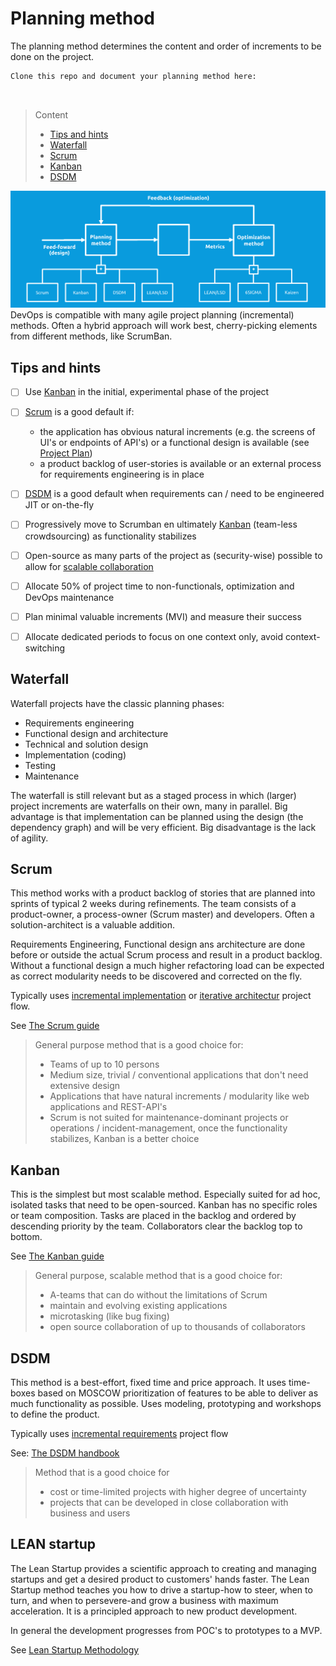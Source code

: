 # Planning method

The planning method determines the content and order of increments to be done on the project.

```
Clone this repo and document your planning method here:



```
> Content
> - [Tips and hints](#tips-and-hints)
> - [Waterfall](#waterfall)
> - [Scrum](#scrum)
> - [Kanban](#kanban)
> - [DSDM](#dsdm)

![optimisation](devops-planning-optimisation.png)
DevOps is compatible with many agile project planning (incremental) methods. Often a hybrid approach will work best,
cherry-picking elements from different methods, like ScrumBan. 

## Tips and hints

- [ ] Use [Kanban](#kanban) in the initial, experimental phase of the project


- [ ] [Scrum](#scrum) is a good default if:
  - the application has obvious natural increments (e.g. the screens of UI's or endpoints of API's) or a functional design is available (see [Project Plan](project-plan.md)) 
  - a product backlog of user-stories is available or an external process for requirements engineering is in place


- [ ] [DSDM](#dsdm) is a good default when requirements can / need to be engineered JIT or on-the-fly


- [ ] Progressively move to Scrumban en ultimately [Kanban](#kanban) (team-less crowdsourcing) as functionality stabilizes


- [ ] Open-source as many parts of the project as (security-wise) possible to allow for [scalable collaboration](../README.md#scalable-collaboration)


- [ ] Allocate 50% of project time to non-functionals, optimization and DevOps maintenance


- [ ] Plan minimal valuable increments (MVI) and measure their success


- [ ] Allocate dedicated periods to focus on one context only, avoid context-switching



## Waterfall

Waterfall projects have the classic planning phases:
- Requirements engineering
- Functional design and architecture
- Technical and solution design
- Implementation (coding)
- Testing
- Maintenance

The waterfall is still relevant but as a staged process in which (larger) project increments are waterfalls on their own, many in parallel.
Big advantage is that implementation can be planned using the design (the dependency graph) and will be very efficient. 
Big disadvantage is the lack of agility.

## Scrum

This method works with a product backlog of stories that are planned into sprints of typical 2 weeks during refinements.
The team consists of a product-owner, a process-owner (Scrum master) and developers. Often a solution-architect is a
valuable addition.

Requirements Engineering, Functional design ans architecture are done before or outside the actual Scrum process and result in a product backlog.
Without a functional design a much higher refactoring load can be expected as correct modularity needs to be discovered and corrected on the fly.

Typically uses [incremental implementation](project-plan.md#incremental-implementation) or [iterative architectur](project-plan.md#iterative-architecture) project flow.

See [The Scrum guide](https://scrumguides.org/index.html)

> General purpose method that is a good choice for:
> - Teams of up to 10 persons
> - Medium size, trivial / conventional applications that don't need extensive design
> - Applications that have natural increments / modularity like web applications and REST-API's
> - Scrum is not suited for maintenance-dominant projects or operations / incident-management, 
once the functionality stabilizes, Kanban is a better choice

## Kanban

This is the simplest but most scalable method. Especially suited for ad hoc, isolated tasks that need
to be open-sourced. Kanban has no specific roles or team composition.
Tasks are placed in the backlog and ordered by descending priority by the team. Collaborators clear the backlog top to bottom.

See [The Kanban guide](https://kanbanguides.org/english/)

> General purpose, scalable method that is a good choice for:
> - A-teams that can do without the limitations of Scrum
> - maintain and evolving existing applications
> - microtasking (like bug fixing)
> - open source collaboration of up to thousands of collaborators

## DSDM

This method is a best-effort, fixed time and price approach.
It uses time-boxes based on MOSCOW prioritization of features to be able to deliver as much functionality as possible.
Uses modeling, prototyping and workshops to define the product.

Typically uses [incremental requirements](project-plan.md#incremental-requirements) project flow

See: [The DSDM handbook](https://www.agilebusiness.org/page/TheDSDMAgileProjectFramework)

> Method that is a good choice for
>  - cost or time-limited projects with higher degree of uncertainty
>  - projects that can be developed in close collaboration with business and users

## LEAN startup

The Lean Startup provides a scientific approach to creating and managing startups and get a desired product to customers' hands faster. 
The Lean Startup method teaches you how to drive a startup-how to steer, when to turn, and when to persevere-and grow a business with maximum acceleration. 
It is a principled approach to new product development.

In general the development progresses from POC's to prototypes to a MVP.

See [Lean Startup Methodology](http://theleanstartup.com/principles)


